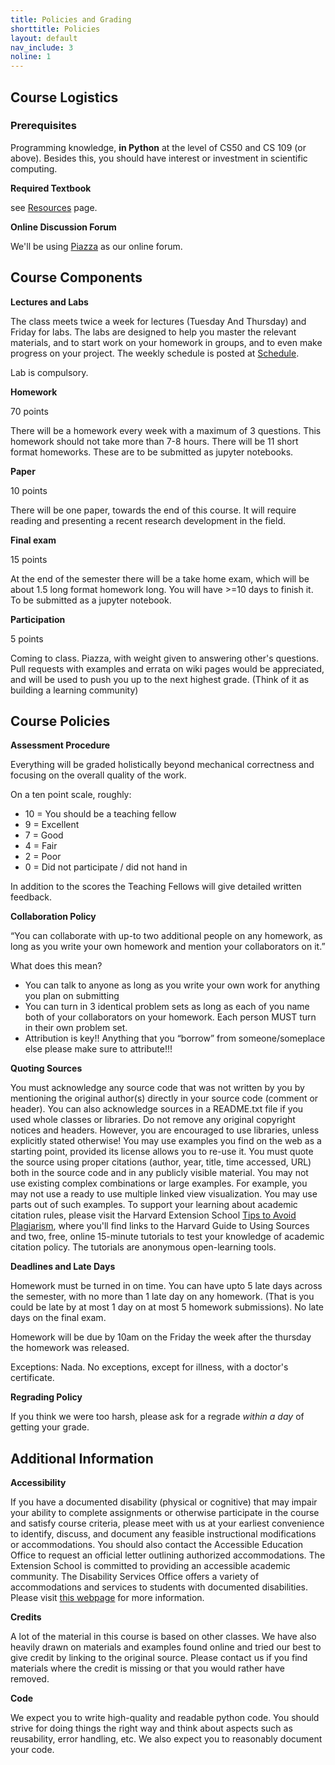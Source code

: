 ```yaml
---
title: Policies and Grading
shorttitle: Policies
layout: default
nav_include: 3
noline: 1
---
```


## Course Logistics

### Prerequisites

Programming knowledge, **in Python** at the level of CS50 and CS 109 (or above). Besides this, you should have interest or investment in scientific computing.

**Required Textbook**

see [Resources](/resources.html) page.

**Online Discussion Forum**

We'll be using [Piazza](https://piazza.com/class/jcr8h7o7yap73p) as our online forum.

## Course Components

**Lectures and Labs**

The class meets twice a week for lectures (Tuesday And Thursday) and Friday for  labs. The labs are designed to help you master the relevant materials, and to start work on your homework in groups, and to even make progress on your project.  The weekly schedule is posted at [Schedule](/schedule.html).

Lab is compulsory.

**Homework**

70 points

There will be a homework every week with a maximum of 3 questions. This homework should not take more than 7-8 hours. There will be 11 short format homeworks. These are to be submitted as jupyter notebooks.

**Paper**

10 points

There will be one paper, towards the end of this course. It will require reading and presenting a recent research development in the field.

**Final exam**

15 points

At the end of the semester there will be a take home exam, which will be about 1.5 long format homework long. You will have >=10 days to finish it. To be submitted as a jupyter notebook.

**Participation**

5 points

Coming to class. Piazza, with weight given to answering other's questions. Pull requests with examples and errata on wiki pages would be appreciated, and will be used to push you up to the next highest grade. (Think of it as building a learning community)

## Course Policies

**Assessment Procedure**

Everything will be graded holistically beyond mechanical correctness and focusing on the overall quality of the work.

On a ten point scale, roughly:

- 10 = You should be a teaching fellow
- 9 = Excellent
- 7 = Good
- 4 = Fair
- 2 = Poor
- 0 = Did not participate / did not hand in

In addition to the scores the Teaching Fellows will give detailed written feedback.

**Collaboration Policy**

“You can collaborate with up-to two additional people on any homework, as long as you write your own homework and mention your collaborators on it.”

What does this mean?


- You can talk to anyone as long as you write your own work for anything you plan on submitting
- You can turn in 3 identical problem sets as long as each of you name both of your collaborators on your homework. Each person MUST turn in their own problem set.
- Attribution is key!! Anything that you “borrow” from someone/someplace else please make sure to attribute!!!

**Quoting Sources**

You must acknowledge any source code that was not written by you by mentioning the original author(s) directly in your source code (comment or header). You can also acknowledge sources in a README.txt file if you used whole classes or libraries. Do not remove any original copyright notices and headers. However, you are encouraged to use libraries, unless explicitly stated otherwise! You may use examples you find on the web as a starting point, provided its license allows you to re-use it. You must quote the source using  proper citations (author, year, title, time accessed, URL) both in the source code and in any publicly visible material. You may not use existing complex combinations or large examples. For example, you may not use a ready to use multiple linked view visualization. You may use parts out of such examples. To support your learning about academic citation rules, please visit the Harvard Extension School [Tips to Avoid Plagiarism](www.extension.harvard.edu/resources-policies/resources/tips-avoid-plagiarism), where you'll find links to the Harvard Guide to Using Sources and two, free, online 15-minute tutorials to test your knowledge of academic citation policy. The tutorials are anonymous open-learning tools.



**Deadlines and Late Days**

Homework must be turned in on time. You can have upto 5 late days across the semester, with no more than 1 late day on any homework. (That is you could be late by at most 1 day on at most 5 homework submissions). No late days on the final exam.

Homework will be due by 10am on the Friday the week after the thursday the homework was released.

Exceptions: Nada. No exceptions, except for illness, with a doctor's certificate.

**Regrading Policy**

If you think we were too harsh, please ask for a regrade *within a day* of getting your grade.


## Additional Information

**Accessibility**

If you have a documented disability (physical or cognitive) that may impair your ability to complete assignments or otherwise participate in the course and satisfy course criteria, please meet with us at your earliest convenience to identify, discuss, and document any feasible instructional modifications or accommodations. You should also contact the Accessible Education Office to request an official letter outlining authorized accommodations. The Extension School is committed to providing an accessible academic community. The Disability Services Office offers a variety of accommodations and services to students with documented disabilities. Please visit [this webpage](www.extension.harvard.edu/resources-policies/resources/disability-services-accessibility) for more information.

**Credits**

A lot of the material in this course is based on other classes. We have also heavily drawn on materials and examples found online and tried our best to give credit by linking to the original source. Please contact us if you find materials where the credit is missing or that you would rather have removed.


**Code**

We expect you to write high-quality and readable python code. You should strive for doing things the right way and think about aspects such as reusability, error handling, etc. We also expect you to reasonably document your code.
